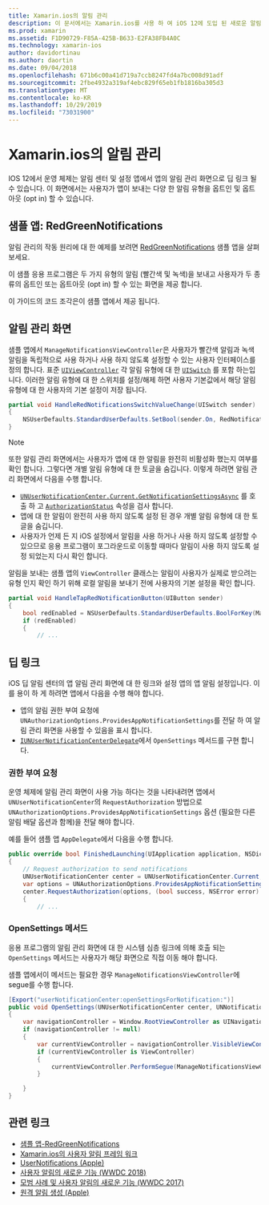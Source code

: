 ```yaml
---
title: Xamarin.ios의 알림 관리
description: 이 문서에서는 Xamarin.ios를 사용 하 여 iOS 12에 도입 된 새로운 알림 관리 기능을 활용 하는 방법을 설명 합니다.
ms.prod: xamarin
ms.assetid: F1D90729-F85A-425B-B633-E2FA38FB4A0C
ms.technology: xamarin-ios
author: davidortinau
ms.author: daortin
ms.date: 09/04/2018
ms.openlocfilehash: 671b6c00a41d719a7ccb8247fd4a7bc008d91adf
ms.sourcegitcommit: 2fbe4932a319af4ebc829f65eb1fb1816ba305d3
ms.translationtype: MT
ms.contentlocale: ko-KR
ms.lasthandoff: 10/29/2019
ms.locfileid: "73031900"
---
```

# <a name="notification-management-in-xamarinios"></a>Xamarin.ios의 알림 관리

IOS 12에서 운영 체제는 알림 센터 및 설정 앱에서 앱의 알림 관리 화면으로 딥 링크 될 수 있습니다. 이 화면에서는 사용자가 앱이 보내는 다양 한 알림 유형을 옵트인 및 옵트아웃 (opt in) 할 수 있습니다.

## <a name="sample-app-redgreennotifications"></a>샘플 앱: RedGreenNotifications

알림 관리의 작동 원리에 대 한 예제를 보려면 [RedGreenNotifications](https://docs.microsoft.com/samples/xamarin/ios-samples/ios12-redgreennotifications) 샘플 앱을 살펴보세요.

이 샘플 응용 프로그램은 두 가지 유형의 알림 (빨간색 및 녹색)을 보내고 사용자가 두 종류의 옵트인 또는 옵트아웃 (opt in) 할 수 있는 화면을 제공 합니다.

이 가이드의 코드 조각은이 샘플 앱에서 제공 됩니다.

## <a name="notification-management-screen"></a>알림 관리 화면

샘플 앱에서 `ManageNotificationsViewController`은 사용자가 빨간색 알림과 녹색 알림을 독립적으로 사용 하거나 사용 하지 않도록 설정할 수 있는 사용자 인터페이스를 정의 합니다. 표준 [`UIViewController`](xref:UIKit.UIViewController)
각 알림 유형에 대 한 [`UISwitch`](xref:UIKit.UISwitch) 를 포함 하는입니다. 이러한 알림 유형에 대 한 스위치를 설정/해제 하면 사용자 기본값에서 해당 알림 유형에 대 한 사용자의 기본 설정이 저장 됩니다.

```csharp
partial void HandleRedNotificationsSwitchValueChange(UISwitch sender)
{
    NSUserDefaults.StandardUserDefaults.SetBool(sender.On, RedNotificationsEnabledKey);
}
```

> [!NOTE]
> 또한 알림 관리 화면에서는 사용자가 앱에 대 한 알림을 완전히 비활성화 했는지 여부를 확인 합니다. 그렇다면 개별 알림 유형에 대 한 토글을 숨깁니다. 이렇게 하려면 알림 관리 화면에서 다음을 수행 합니다.
>
> - [`UNUserNotificationCenter.Current.GetNotificationSettingsAsync`](xref:UserNotifications.UNUserNotificationCenter.GetNotificationSettingsAsync) 를 호출 하 고 [`AuthorizationStatus`](xref:UserNotifications.UNNotificationSettings.AuthorizationStatus) 속성을 검사 합니다.
> - 앱에 대 한 알림이 완전히 사용 하지 않도록 설정 된 경우 개별 알림 유형에 대 한 토글을 숨깁니다.
> - 사용자가 언제 든 지 iOS 설정에서 알림을 사용 하거나 사용 하지 않도록 설정할 수 있으므로 응용 프로그램이 포그라운드로 이동할 때마다 알림이 사용 하지 않도록 설정 되었는지 다시 확인 합니다.

알림을 보내는 샘플 앱의 `ViewController` 클래스는 알림이 사용자가 실제로 받으려는 유형 인지 확인 하기 위해 로컬 알림을 보내기 전에 사용자의 기본 설정을 확인 합니다.

```csharp
partial void HandleTapRedNotificationButton(UIButton sender)
{
    bool redEnabled = NSUserDefaults.StandardUserDefaults.BoolForKey(ManageNotificationsViewController.RedNotificationsEnabledKey);
    if (redEnabled)
    {
        // ...
```

## <a name="deep-link"></a>딥 링크

iOS 딥 알림 센터의 앱 알림 관리 화면에 대 한 링크와 설정 앱의 앱 알림 설정입니다. 이를 용이 하 게 하려면 앱에서 다음을 수행 해야 합니다.

- 앱의 알림 권한 부여 요청에 `UNAuthorizationOptions.ProvidesAppNotificationSettings`를 전달 하 여 알림 관리 화면을 사용할 수 있음을 표시 합니다.
- [`IUNUserNotificationCenterDelegate`](xref:UserNotifications.IUNUserNotificationCenterDelegate)에서 `OpenSettings` 메서드를 구현 합니다.

### <a name="authorization-request"></a>권한 부여 요청

운영 체제에 알림 관리 화면이 사용 가능 하다는 것을 나타내려면 앱에서 `UNUserNotificationCenter`의 `RequestAuthorization` 방법으로 `UNAuthorizationOptions.ProvidesAppNotificationSettings` 옵션 (필요한 다른 알림 배달 옵션과 함께)을 전달 해야 합니다.

예를 들어 샘플 앱 `AppDelegate`에서 다음을 수행 합니다.

```csharp
public override bool FinishedLaunching(UIApplication application, NSDictionary launchOptions)
{
    // Request authorization to send notifications
    UNUserNotificationCenter center = UNUserNotificationCenter.Current;
    var options = UNAuthorizationOptions.ProvidesAppNotificationSettings | UNAuthorizationOptions.Alert | UNAuthorizationOptions.Sound | UNAuthorizationOptions.Provisional;
    center.RequestAuthorization(options, (bool success, NSError error) =>
    {
        // ...
```

### <a name="opensettings-method"></a>OpenSettings 메서드

응용 프로그램의 알림 관리 화면에 대 한 시스템 심층 링크에 의해 호출 되는 `OpenSettings` 메서드는 사용자가 해당 화면으로 직접 이동 해야 합니다.

샘플 앱에서이 메서드는 필요한 경우 `ManageNotificationsViewController`에 segue를 수행 합니다.

```csharp
[Export("userNotificationCenter:openSettingsForNotification:")]
public void OpenSettings(UNUserNotificationCenter center, UNNotification notification)
{
    var navigationController = Window.RootViewController as UINavigationController;
    if (navigationController != null)
    {
        var currentViewController = navigationController.VisibleViewController;
        if (currentViewController is ViewController)
        {
            currentViewController.PerformSegue(ManageNotificationsViewController.ShowManageNotificationsSegue, this);
        }

    }
}
```

## <a name="related-links"></a>관련 링크

- [샘플 앱-RedGreenNotifications](https://docs.microsoft.com/samples/xamarin/ios-samples/ios12-redgreennotifications)
- [Xamarin.ios의 사용자 알림 프레임 워크](~/ios/platform/user-notifications/index.md)
- [UserNotifications (Apple)](https://developer.apple.com/documentation/usernotifications?language=objc)
- [사용자 알림의 새로운 기능 (WWDC 2018)](https://developer.apple.com/videos/play/wwdc2018/710/)
- [모범 사례 및 사용자 알림의 새로운 기능 (WWDC 2017)](https://developer.apple.com/videos/play/wwdc2017/708/)
- [원격 알림 생성 (Apple)](https://developer.apple.com/documentation/usernotifications/setting_up_a_remote_notification_server/generating_a_remote_notification)
